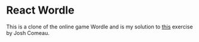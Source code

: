 # React Wordle

This is a clone of the online game Wordle and is my solution to [this](https://github.com/joy-of-react/project-wordle) exercise by Josh Comeau.